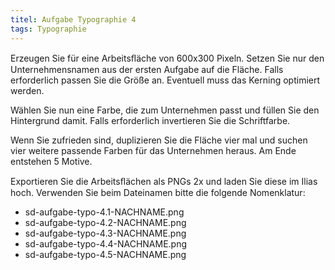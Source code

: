 ```yaml
---
titel: Aufgabe Typographie 4
tags: Typographie
---
```


Erzeugen Sie für eine Arbeitsﬂäche von 600x300 Pixeln. Setzen Sie nur den Unternehmensnamen aus der ersten Aufgabe auf die Fläche. Falls erforderlich passen Sie die Größe an. Eventuell muss das Kerning optimiert werden.

Wählen Sie nun eine Farbe, die zum Unternehmen passt und füllen Sie den Hintergrund damit. Falls erforderlich invertieren Sie die Schriftfarbe.

Wenn Sie zufrieden sind, duplizieren Sie die Fläche vier mal und suchen vier weitere passende Farben für das Unternehmen heraus. Am Ende entstehen 5 Motive.

Exportieren Sie die Arbeitsﬂächen als PNGs 2x und laden Sie diese im Ilias hoch. Verwenden Sie beim Dateinamen bitte die folgende Nomenklatur:

- sd-aufgabe-typo-4.1-NACHNAME.png 
- sd-aufgabe-typo-4.2-NACHNAME.png 
- sd-aufgabe-typo-4.3-NACHNAME.png 
- sd-aufgabe-typo-4.4-NACHNAME.png 
- sd-aufgabe-typo-4.5-NACHNAME.png